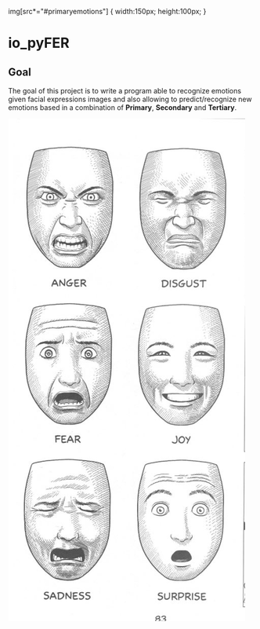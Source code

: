 img[src*="#primaryemotions"] {
   width:150px;
   height:100px;
}
# io_pyFER
## Goal
The goal of this project is to write a program able to recognize emotions given facial expressions images and also allowing to predict/recognize new emotions based in a combination of <b>Primary</b>, <b>Secondary</b> and <b>Tertiary</b>.

![Primary Emotions](/md_images/primary_emotions.jpg#primaryemotions "Primary Emotions")

